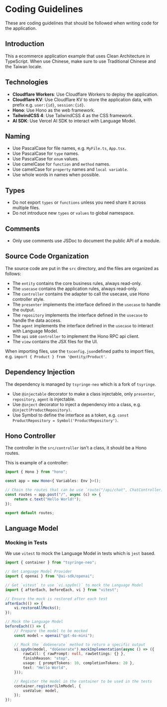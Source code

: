 # Coding Guidelines

These are coding guidelines that should be followed when writing code for the application.

## Introduction

This a ecommerce application example that uses Clean Architecture in TypeScript. When use Chinese, make sure to use Traditional Chinese and the Taiwan locale.

## Technologies

- **Cloudflare Workers**: Use Cloudflare Workers to deploy the application.
- **Cloudflare KV**: Use Cloudflare KV to store the application data, with prefix e.g. `user:{id}`, `session:{id}`.
- **Hono**: Use Hono as the web framework.
- **TailwindCSS 4**: Use TailwindCSS 4 as the CSS framework.
- **AI SDK**: Use Vercel AI SDK to interact with Language Model.

## Naming

- Use PascalCase for file names, e.g. `MyFile.ts`, `App.tsx`.
- Use PascalCase for `type` names.
- Use PascalCase for `enum` values.
- Use camelCase for `function` and `method` names.
- Use camelCase for `property` names and `local variable`.
- Use whole words in names when possible.

## Types

- Do not export `types` or `functions` unless you need share it across multiple files.
- Do not introduce new `types` or `values` to global namespace.

## Comments

- Only use comments use JSDoc to document the public API of a module.

## Source Code Organization

The source code are put in the `src` directory, and the files are organized as follows:

- The `entity` contains the core business rules, always read-only.
- The `usecase` contains the application rules, always read-only.
- The `controller` contains the adapter to call the usecase, use Hono controller style.
- The `presenter` implements the interface defined in the `usecase` to handle the output.
- The `repository` implements the interface defined in the `usecase` to handle the data access.
- The `agent` implements the interface defined in the `usecase` to interact with Language Model.
- The `api` use `controller` to implement the Hono RPC api client.
- The `view` contains the JSX files for the UI.

When importing files, use the `tsconfig.json`defined paths to import files, e.g. `import { Product } from '@entity/Product'`.

## Dependency Injection

The dependency is managed by `tsyringe-neo` which is a fork of `tsyringe`.

- Use `@injectable` decorator to make a class injectable, only `presenter`, `repository`, `agent` is injectable.
- Use `@inject` decorator to inject a dependency into a class, e.g. `@inject(ProductRepository)`.
- Use Symbol to define the interface as a token, e.g. `const ProductRepository = Symbol('ProductRepository')`.

## Hono Controller

The controller in the `src/controller` isn't a class, it should be a Hono routes.

This is example of a controller:

```typescript
import { Hono } from "hono";

const app = new Hono<{ Variables: Env }>();

// Chain the routes that can be use `route("/api/chat", ChatController)` in the `src/index.ts`
const routes = app.post("/", async (c) => {
	return c.text("Hello World!");
});

export default routes;
```

## Language Model

### Mocking in Tests

We use `vitest` to mock the Language Model in tests which is `jest` based.

```typescript
import { container } from "tsyringe-neo";

// Get Language Model Provider
import { openai } from "@ai-sdk/openai";

// Get `vitest` to use `vi.spyOn()` to mock the Language Model
import { afterEach, beforeEach, vi } from "vitest";

// Ensure the mock is restored after each test
afterEach(() => {
	vi.restoreAllMocks();
});

// Mock the Language Model
beforeEach(() => {
	// Prepare the model to be mocked
	const model = openai("gpt-4o-mini");

	// Mock the `doGenerate` method to return a specific output
	vi.spyOn(model, "doGenerate").mockImplementation(async () => ({
		rawCall: { rawPrompt: null, rawSettings: {} },
		finishReason: "stop",
		usage: { promptTokens: 10, completionTokens: 20 },
		text: "Hello World",
	}));

	// Register the model in the container to be used in the tests
	container.register(LlmModel, {
		useValue: model,
	});
});
```
